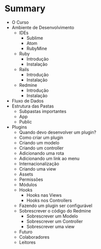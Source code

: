 # Summary

* O Curso
* Ambiente de Desenvolvimento
  * IDEs
    * Sublime
    * Atom
    * RubyMine
  * Ruby
      * Introdução
      * Instalação
  * Rails
      * Introdução
      * Instalação
  * Redmine
      * Introdução
      * Instalação
* Fluxo de Dados
* Estrutura das Pastas
  * Subpastas importantes
  * App
  * Public
* Plugins
    * Quando devo desenvolver um plugin?
    * Como criar um plugin
    * Criando um modelo
    * Criando um controller
    * Adicionando uma rota
    * Adicionando um link ao menu
    * Internacionalização
    * Criando uma view
    * Assets
    * Permissões
    * Módulos
    * Hooks
        * Hooks nas Views
        * Hooks nos Controllers
    * Fazendo um plugin ser configurável
    * Sobrescrever o código do Redmine
        * Sobrescrever um Modelo
        * Sobrescrever um Controller
        * Sobrescrever uma view
    * Futuro
    * Colaboradores
    * Leitores